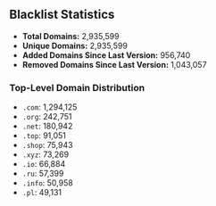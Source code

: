 ## Blacklist Statistics

- **Total Domains:** 2,935,599
- **Unique Domains:** 2,935,599
- **Added Domains Since Last Version:** 956,740
- **Removed Domains Since Last Version:** 1,043,057

### Top-Level Domain Distribution

-  `.com`: 1,294,125
-  `.org`: 242,751
-  `.net`: 180,942
-  `.top`: 91,051
-  `.shop`: 75,943
-  `.xyz`: 73,269
-  `.io`: 66,884
-  `.ru`: 57,399
-  `.info`: 50,958
-  `.pl`: 49,131

